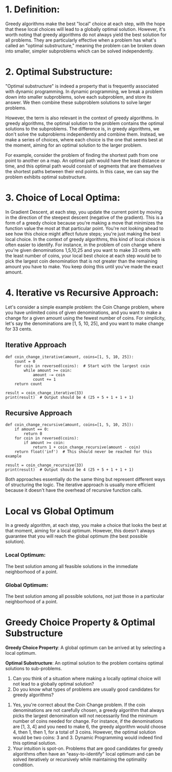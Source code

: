 # 1. Definition:
Greedy algorithms make the best "local" choice at each step, with the hope that these local choices will lead to a globally optimal solution. However, it's worth noting that greedy algorithms do not always yield the best solution for all problems. They are particularly effective when a problem has what's called an "optimal substructure," meaning the problem can be broken down into smaller, simpler subproblems which can be solved independently.

# 2. Optimal Substructure:
"Optimal substructure" is indeed a property that is frequently associated with dynamic programming. In dynamic programming, we break a problem down into smaller subproblems, solve each subproblem, and store its answer. We then combine these subproblem solutions to solve larger problems.

However, the term is also relevant in the context of greedy algorithms. In greedy algorithms, the optimal solution to the problem contains the optimal solutions to the subproblems. The difference is, in greedy algorithms, we don't solve the subproblems independently and combine them. Instead, we make a series of choices, where each choice is the one that seems best at the moment, aiming for an optimal solution to the larger problem.

For example, consider the problem of finding the shortest path from one point to another on a map. An optimal path would have the least distance or time, and this optimal path would consist of segments that are themselves the shortest paths between their end points. In this case, we can say the problem exhibits optimal substructure.

# 3. Choice of Local Optima:
In Gradient Descent, at each step, you update the current point by moving in the direction of the steepest descent (negative of the gradient). This is a form of a greedy choice because you're making a move that minimizes the function value the most at that particular point. You're not looking ahead to see how this choice might affect future steps; you're just making the best local choice.
In the context of greedy algorithms, this kind of local choice is often easier to identify. For instance, in the problem of coin change where you're given denominations 1,5,10,25 and you want to make 33 cents with the least number of coins, your local best choice at each step would be to pick the largest coin denomination that is not greater than the remaining amount you have to make. You keep doing this until you've made the exact amount.

# 4. Iterative vs Recursive Approach: 
Let's consider a simple example problem: the Coin Change problem, where you have unlimited coins of given denominations, and you want to make a change for a given amount using the fewest number of coins. For simplicity, let's say the denominations are [1, 5, 10, 25], and you want to make change for 33 cents.

## Iterative Approach
```
def coin_change_iterative(amount, coins=[1, 5, 10, 25]):
    count = 0
    for coin in reversed(coins):  # Start with the largest coin
        while amount >= coin:
            amount -= coin
            count += 1
    return count

result = coin_change_iterative(33)
print(result)  # Output should be 4 (25 + 5 + 1 + 1 + 1)
```
## Recursive Approach
```
def coin_change_recursive(amount, coins=[1, 5, 10, 25]):
    if amount == 0:
        return 0
    for coin in reversed(coins):
        if amount >= coin:
            return 1 + coin_change_recursive(amount - coin)
    return float('inf')  # This should never be reached for this example

result = coin_change_recursive(33)
print(result)  # Output should be 4 (25 + 5 + 1 + 1 + 1)
```
Both approaches essentially do the same thing but represent different ways of structuring the logic. The iterative approach is usually more efficient because it doesn't have the overhead of recursive function calls.

# Local vs Global Optimum
In a greedy algorithm, at each step, you make a choice that looks the best at that moment, aiming for a local optimum. However, this doesn't always guarantee that you will reach the global optimum (the best possible solution).

### Local Optimum: 
The best solution among all feasible solutions in the immediate neighborhood of a point.

### Global Optimum: 
The best solution among all possible solutions, not just those in a particular neighborhood of a point.

# Greedy Choice Property & Optimal Substructure

**Greedy Choice Property**: A global optimum can be arrived at by selecting a local optimum.

**Optimal Substructure**: An optimal solution to the problem contains optimal solutions to sub-problems.

1. Can you think of a situation where making a locally optimal choice will not lead to a globally optimal solution?
2. Do you know what types of problems are usually good candidates for greedy algorithms?
<a/>

1. Yes, you're correct about the Coin Change problem. If the coin denominations are not carefully chosen, a greedy algorithm that always picks the largest denomination will not necessarily find the minimum number of coins needed for change. For instance, if the denominations are [1, 3, 4] and you need to make 6, the greedy algorithm would choose 4, then 1, then 1, for a total of 3 coins. However, the optimal solution would be two coins: 3 and 3. Dynamic Programming would indeed find this optimal solution.
2. Your intuition is spot-on. Problems that are good candidates for greedy algorithms often have an "easy-to-identify" local optimum and can be solved iteratively or recursively while maintaining the optimality condition.

